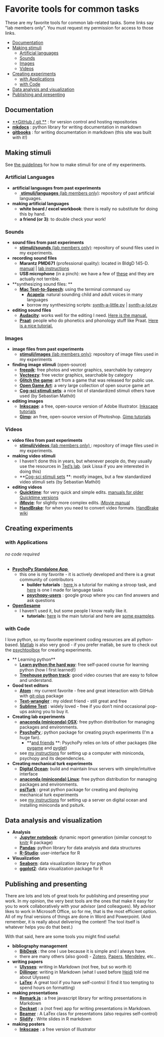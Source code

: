 # Favorite tools for common tasks

These are my favorite tools for common lab-related tasks.  Some links say "lab members only". You must request my permission for access to those links.

- [Documentation](#documentation)
- [Making stimuli](#making-stimuli)
  - [Artificial languages](#artificial-languages)
  - [Sounds](#sounds)
  - [Images](#images)
  - [Videos](#videos)
- [Creating experiments](#creating-experiments)
  - [with Applications](#with-applications)
  - [with Code](#with-code)
- [Data analysis and visualization](#data-analysis-and-visualization)
- [Publishing and presenting](#publishing-and-presenting)
## Documentation

* [**GitHub / git **][2] : for version control and hosting repositories
*  [**mkdocs**][3] : python library for writing documentation in markdown
*  [**gitbooks**](https://www.gitbook.com) : for writing documentation in markdown (this site was built with it!)

## Making stimuli

See [the guidelines](../guidelines/making-stimuli.md) for how to make stimuli for one of my experiments.

### Artificial Languages
* **artificial languages from past experiments**
	* [ **stimuli/languages** (lab members only)](): repository of past artificial languages.
* **making artificial languages**
	* **white board / excel workbook**:  there is really no substitute for doing this by hand.
	* **a friend (or 3)**: to double check your work!

### Sounds
* **sound files from past experiments**
	* [**stimuli/sounds** (lab members only)](): repository of sound files used in my experiments.
* **recording sound files**
	* **Marantz PMD671** (professional quality): located in BldgD 145-D. [manual](../static/manuals/marantz-pmd671.pdf) | [lab instructions](../guidelines/making-stimuli.md#how-to-record-sounds)
	* **USB microphone** (in a pinch): we have a few of [these](http://www.amazon.com/dp/B0012AUHXW/ref=pd_lpo_sbs_dp_ss_1/182-9815211-7619413?pf_rd_m=ATVPDKIKX0DER&pf_rd_s=lpo-top-stripe-1&pf_rd_r=12J1B313G5HCXKNAAGGQ&pf_rd_t=201&pf_rd_p=1944687542&pf_rd_i=B001R76D42) and they are actually not terrible.  
* **synthesizing sound files: **
	* [**Mac Text-to-Speech**](../guidelines/making-stimuli.md#how-to-synthesize-sounds): using the terminal command `say`
		* [**Acapela**][9]: natural sounding child and adult voices in many languages
		* borrow my synthesizing scripts: [synth-a-little.py](https://raw.githubusercontent.com/kschuler/helpers/master/synth-a-little.py) | [synth-a-lot.py]()
*  **editing sound files**
	* [**Audacity**][12]: works well for the editing I need. [Here is the manual.][13]
	* [**Praat**][14]: people who do phonetics and phonology stuff like Praat. [Here is a nice tutorial.][15]

### Images
* **image files from past experiments**
	* [**stimuli/images** (lab members only)](): repository of image files used in my experiments
* **finding image stimuli** (open-source)
	* **[freepik][17]**: free photos and vector graphics, searchable by category
	* **[Vecteezy][18]**: free vector graphics, searchable by category
	* [**Glitch the game**][19]: art from a game that was released for public use.
	* [**Open Game Art**][20]: a very large collection of open source game art  
	* [**Cog-sci stimuli sets**][21]: a nice list of standardized stimuli others have used (by Sebastian Mathôt)  
*  **editing images**
	* **[Inkscape][22]**: a free, open-source version of Adobe Illustrator.  [Inkscape tutorials][23]
	* **[Gimp][24]**: an free, open-source version of Photoshop. [Gimp tutorials][25]

### Videos
* **video files from past experiments**
	* [**stimuli/videos** (lab members only) ](): repository of image files used in my experiments.
* **making video stimuli**
	* I haven’t done this in years, but whenever people do, they usually use the resources in [Ted’s lab][27].  (ask Lissa if you are interested in doing this)
	* **[Cog-sci stimuli sets][28] **: mostly images, but a few standardized video stimuli sets (by Sebastian Mathôt)
* **editing videos**
	* **[Quicktime][29]**: for very quick and simple edits. [manuals for older Quicktime versions][30]
	* **[iMovie][31]**: for slightly more complex edits. [iMovie manual][32]
	* **[HandBrake][33]**: for when you need to convert video formats. [HandBrake wiki][34]

## Creating experiments
### with Applications 
###### no code required
* **[PsychoPy Standalone App ][35]**
	* this one is my favorite  - it is actively developed and there is a great community of contributors
		* **builder tutorials** : [here ][36]is a tutorial for making a stroop task, and [here][37] is one I made for language tasks
		* [**psychopy-users**][38] : google group where you can find answers and ask questions
* **[OpenSesame][39]**
	* I haven’t used it, but some people I know really like it.
		* **tutorials:** [here][40] is the main tutorial and here are [some examples][41].

### with Code
I love python, so my favorite experiment coding resources are all python-based.  [Matlab][42] is also very good - if you prefer matlab, be sure to check out the [psychtoolbox][43] for creating experiments.

* ** Learning python**
	* [**Learn python the hard way**][44]: free self-paced course for learning python (how I first learned!)
	* [**Treehouse python track**][45]:  good video courses that are easy to follow and understand.
* **Good text editors**
	*  **[Atom][46]** : my current favorite - free and great interaction with GitHub with [git-plus][47] package
	* **[Text-wrangler][48]** : my oldest friend - still great and free
	* **[Sublime Text][49]** : widely loved - free if you don’t mind occasional pop-ups asking you to buy it.
* **Creating lab experiments**
	* [**anaconda (miniconda)  OSX**][50]: free python distribution for managing packages and environments.
	*  **[PsychoPy ][51]**: python package for creating psych experiments (I'm a huge fan).
		* **[and friends][52] **: PsychoPy relies on lots of other packages (like [pygame][53] and [pyglet][54])
	* see [my instructions][55] for setting up a computer with miniconda, psychopy and its dependencies.
* **Creating mechanical turk experiments**
	* **[Digital Ocean][56]**: build and maintain linux servers with simple/intuitive interface
	* [**anaconda (miniconda) Linux**][57]: free python distribution for managing packages and environments.
	* **[psiTurk][58]** : great python package for creating and deploying mechanical turk experiments
	* see [my instructions][55] for setting up a server on digital ocean and installing miniconda and psiturk.

## Data analysis and visualization
* **Analysis**
  *  [**Jupyter notebook**](http://jupyter-notebook-beginner-guide.readthedocs.io/en/latest/index.html): dynamic report generation (similar concept to [knitr](http://yihui.name/knitr/) R package)
  * [**Pandas**](http://pandas.pydata.org/): python library for data analysis and data structures
  * [**R-Studio**](https://www.rstudio.com/): user-interface for R 
* **Visualization**
  * [**Seaborn**](https://web.stanford.edu/~mwaskom/software/seaborn/): data visualization library for python
  * [**ggplot2**](http://ggplot2.org/): data visualization package for R


## Publishing and presenting
There are lots and lots of great tools for publishing and presenting your work.  In my opinion, the very best tools are the ones that make it easy for you to work collaboratively with your advisor (and colleagues).  My advisor likes to work in Microsoft Office, so for me, that is the most efficient option. All of my final versions of things are done in Word and Powerpoint.   (And remember, it is really about delivering the content! The tool itself is whatever helps you do that best.)  

With that said, here are some tools you might find useful:

* **bibliography management**
	* [**BibDesk**](http://bibdesk.sourceforge.net/) : the one I use because it is simple and I always have.  
	* there are many others (also good) - [Zotero](https://www.zotero.org/), [Papers](http://papersapp.com/), [Mendeley](https://www.mendeley.com), etc..
* **writing papers**
	* [**Ulysses**](http://www.ulyssesapp.com/): writing in Markdown (not free, but so worth it)
	* [**Dillinger**](http://dillinger.io/): writing in Markdown (what I used before [Heidi](https://heidigetz.com/) told me about Ulysses)
	* [**LaTex**](https://www.sharelatex.com/): A great tool if you have self-control (I find it too tempting to spend hours on formatting)
* **making presentations**
	* [**Remark.js**](http://remarkjs.com/) : a free javascript library for writing presentations in Markdown
	* [**Deckset**](http://www.decksetapp.com/) : a (not free) app for writing presentations in Markdown.
	* [**Beamer**](https://www.sharelatex.com/learn/Beamer) : A LaTex class for presentations (also requires self-control)
	* [**Slidify**](http://slidify.org/) : Write slides in R markdown
* **making posters**
	* [**Inkscape**][22] : a free version of Illustrator


[1]:	../guidelines/documenting-exps.md
[2]:	https://github.com/kschuler
[3]:	https://github.com/mkdocs/mkdocs
[4]:	analyzing-data.md#guidelines
[6]:	https://github.com/kschuler/lab-docs/tree/master/stimuli/sounds
[7]:	manuals/marantz-pmd671.pdf
[9]:	http://www.acapela-group.com/acapela-for-osx/
[10]:	https://www.dropbox.com/s/8wqcmw6u6dk0x7q/synth-words.py?dl=0
[11]:	https://www.dropbox.com/s/8wqcmw6u6dk0x7q/synth-words.py?dl=0
[12]:	http://www.audacityteam.org/
[13]:	http://manual.audacityteam.org/
[14]:	http://www.fon.hum.uva.nl/praat/
[15]:	http://savethevowels.org/praat/
[16]:	https://github.com/kschuler/lab-docs/tree/master/stimuli/images
[17]:	http://www.freepik.com/free-vectors/graphics
[18]:	http://www.vecteezy.com/
[19]:	https://www.glitchthegame.com/public-domain-game-art/
[20]:	http://opengameart.org/
[21]:	http://www.cogsci.nl/stimulus-sets
[22]:	https://inkscape.org/en/
[23]:	https://inkscape.org/en/learn/
[24]:	https://www.gimp.org/
[25]:	https://www.gimp.org/tutorials/
[26]:	https://github.com/kschuler/lab-docs/tree/master/stimuli/videos
[27]:	https://cbpr.georgetown.edu/faculty/ted_supalla
[28]:	http://www.cogsci.nl/stimulus-sets
[29]:	https://support.apple.com/en-us/HT201066
[30]:	https://support.apple.com/en_US/manuals/quicktime
[31]:	http://www.apple.com/mac/imovie/
[32]:	http://help.apple.com/imovie/mac/10.1/
[33]:	https://handbrake.fr/
[34]:	https://trac.handbrake.fr/wiki/HandBrakeGuide
[35]:	http://www.psychopy.org/
[36]:	https://www.youtube.com/watch?v=VV6qhuQgsiI
[37]:	https://www.youtube.com/watch?v=WKJBbVnQkj0
[38]:	https://groups.google.com/forum/#!forum/psychopy-users
[39]:	http://osdoc.cogsci.nl/
[40]:	https://www.youtube.com/watch?time_continue=118&v=eiGXe-t-C28
[41]:	https://github.com/smathot/OpenSesame/tree/ising/extensions/example_experiments/examples
[42]:	http://www.mathworks.com/products/matlab/?requestedDomain=www.mathworks.com
[43]:	http://psychtoolbox.org/
[44]:	http://learnpythonthehardway.org/
[45]:	https://teamtreehouse.com/tracks/learn-python
[46]:	https://atom.io/
[47]:	https://github.com/akonwi/git-plus
[48]:	http://www.barebones.com/products/textwrangler/
[49]:	https://www.sublimetext.com/
[50]:	https://www.continuum.io/
[51]:	http://www.psychopy.org/installation.html
[52]:	http://www.psychopy.org/installation.html#dependencies
[53]:	http://www.pygame.org/hifi.html
[54]:	https://bitbucket.org/pyglet/pyglet/wiki/Home
[55]:	../tools/computer-setup.md
[56]:	https://www.digitalocean.com/
[57]:	http://conda.pydata.org/miniconda.html
[58]:	https://psiturk.org/

